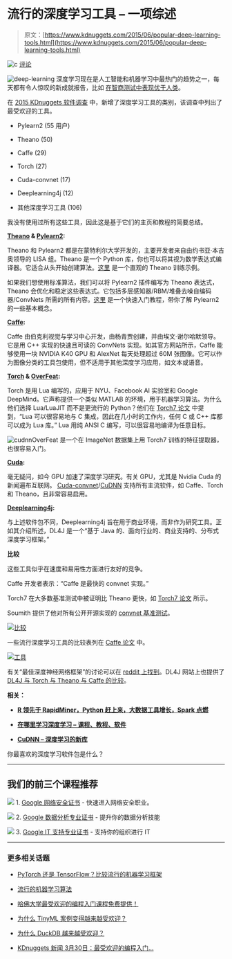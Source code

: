 # 流行的深度学习工具 – 一项综述

> 原文：[https://www.kdnuggets.com/2015/06/popular-deep-learning-tools.html](https://www.kdnuggets.com/2015/06/popular-deep-learning-tools.html)

![c](../Images/3d9c022da2d331bb56691a9617b91b90.png) [评论](#comments)

![deep-learning](../Images/2ecfc493cc3069ec954bcf6cc5f6d8dd.png) 深度学习现在是人工智能和机器学习中最热门的趋势之一，每天都有令人惊叹的新成就报告，比如 [在智商测试中表现优于人类](/2015/06/questioning-deep-learning-iq-results.html)。

在 [2015 KDnuggets 软件调查](/2015/05/poll-r-rapidminer-python-big-data-spark.html) 中，新增了深度学习工具的类别，该调查中列出了最受欢迎的工具。

+   Pylearn2 (55 用户)

+   Theano (50)

+   Caffe (29)

+   Torch (27)

+   Cuda-convnet (17)

+   Deeplearning4j (12)

+   其他深度学习工具 (106)

我没有使用过所有这些工具，因此这是基于它们的主页和教程的简要总结。

**[Theano](http://deeplearning.net/software/theano/) & [Pylearn2](http://deeplearning.net/software/pylearn2/):**

Theano 和 Pylearn2 都是在蒙特利尔大学开发的，主要开发者来自由约书亚·本吉奥领导的 LISA 组。Theano 是一个 Python 库，你也可以将其视为数学表达式编译器。它适合从头开始创建算法。[这里](http://www.picalike.com/blog/2015/01/12/the-portrait-of-a-machine-learning-priestess/) 是一个直观的 Theano 训练示例。

如果我们想使用标准算法，我们可以将 Pylearn2 插件编写为 Theano 表达式，Theano 会优化和稳定这些表达式。它包括多层感知器/RBM/堆叠去噪自编码器/ConvNets 所需的所有内容。[这里](http://vdumoulin.github.io/articles/extending-pylearn2/) 是一个快速入门教程，带你了解 Pylearn2 的一些基本概念。

**[Caffe](http://caffe.berkeleyvision.org):**

Caffe 由伯克利视觉与学习中心开发，由杨青贾创建，并由埃文·谢尔哈默领导。它是用 C++ 实现的快速且可读的 ConvNets 实现。如其官方网站所示，Caffe 能够使用一块 NVIDIA K40 GPU 和 AlexNet 每天处理超过 60M 张图像。它可以作为图像分类的工具包使用，但不适用于其他深度学习应用，如文本或语音。

**[Torch](http://torch.ch) & [OverFeat](https://github.com/sermanet/OverFeat):**

Torch 是用 Lua 编写的，应用于 NYU、Facebook AI 实验室和 Google DeepMind。它声称提供一个类似 MATLAB 的环境，用于机器学习算法。为什么他们选择 Lua/LuaJIT 而不是更流行的 Python？他们在 [Torch7 论文](http://data.neuflow.org/pubs/biglearn11.pdf) 中提到，“Lua 可以很容易地与 C 集成，因此在几小时的工作内，任何 C 或 C++ 库都可以成为 Lua 库。” Lua 用纯 ANSI C 编写，可以很容易地编译为任意目标。

![cudnn](../Images/0170bd2df1a184c970d7cde74e0a0a28.png)OverFeat 是一个在 ImageNet 数据集上用 Torch7 训练的特征提取器，也很容易入门。

**[Cuda](https://developer.nvidia.com/cuDNN):**

毫无疑问，如今 GPU 加速了深度学习研究。有关 GPU，尤其是 Nvidia Cuda 的新闻遍布互联网。 [Cuda-convnet](https://code.google.com/p/cuda-convnet/)/[CuDNN](https://developer.nvidia.com/cuDNN) 支持所有主流软件，如 Caffe、Torch 和 Theano，且非常容易启用。

**[Deeplearning4j](http://deeplearning4j.org):**

与上述软件包不同，Deeplearning4j 旨在用于商业环境，而非作为研究工具。正如其介绍所述，DL4J 是一个“基于 Java 的、面向行业的、商业支持的、分布式深度学习框架。”

**比较**

这些工具似乎在速度和易用性方面进行友好的竞争。

Caffe 开发者表示：“Caffe 是最快的 convnet 实现。”

Torch7 在大多数基准测试中被证明比 Theano 更快，如 [Torch7 论文](http://data.neuflow.org/pubs/biglearn11.pdf) 所示。

Soumith 提供了他对所有公开开源实现的 [convnet 基准测试](https://github.com/soumith/convnet-benchmarks)。

[![比较](../Images/da57a48a1d19a456595bd41e93efe6e6.png)](/wp-content/uploads/comparison.jpg)

一些流行深度学习工具的比较表列在 [Caffe 论文](http://ucb-icsi-vision-group.github.io/caffe-paper/caffe.pdf) 中。

[![工具](../Images/bb505e84e2dce594edde64afd6e16ad9.png)](/wp-content/uploads/tools.jpg)

有关“最佳深度神经网络框架”的讨论可以在 [reddit 上找到](http://www.reddit.com/r/MachineLearning/comments/2c9x0s/best_framework_for_deep_neural_nets/)。DL4J 网站上也提供了 [DL4J 与 Torch 与 Theano 与 Caffe 的比较](http://deeplearning4j.org/compare-dl4j-torch7-pylearn.html)。

**相关：**

+   [**R 领先于 RapidMiner，Python 赶上来，大数据工具增长，Spark 点燃**](/2015/05/poll-r-rapidminer-python-big-data-spark.html)

+   [**在哪里学习深度学习 – 课程、教程、软件**](/2014/05/learn-deep-learning-courses-tutorials-overviews.html)

+   [**CuDNN – 深度学习的新库**](/2014/09/cudnn-new-library-deep-learning.html)

你最喜欢的深度学习软件包是什么？

* * *

## 我们的前三个课程推荐

![](../Images/0244c01ba9267c002ef39d4907e0b8fb.png) 1\. [Google 网络安全证书](https://www.kdnuggets.com/google-cybersecurity) - 快速进入网络安全职业。

![](../Images/e225c49c3c91745821c8c0368bf04711.png) 2\. [Google 数据分析专业证书](https://www.kdnuggets.com/google-data-analytics) - 提升你的数据分析技能

![](../Images/0244c01ba9267c002ef39d4907e0b8fb.png) 3\. [Google IT 支持专业证书](https://www.kdnuggets.com/google-itsupport) - 支持你的组织进行 IT

* * *

### 更多相关话题

+   [PyTorch 还是 TensorFlow？比较流行的机器学习框架](https://www.kdnuggets.com/2022/02/packt-pytorch-tensorflow-comparing-popular-machine-learning-frameworks.html)

+   [流行的机器学习算法](https://www.kdnuggets.com/2022/05/popular-machine-learning-algorithms.html)

+   [哈佛大学最受欢迎的编程入门课程免费提供！](https://www.kdnuggets.com/2022/03/popular-intro-programming-course-harvard-free.html)

+   [为什么 TinyML 案例变得越来越受欢迎？](https://www.kdnuggets.com/2022/10/tinyml-cases-becoming-popular.html)

+   [为什么 DuckDB 越来越受欢迎？](https://www.kdnuggets.com/2023/07/duckdb-getting-popular.html)

+   [KDnuggets 新闻 3月30日：最受欢迎的编程入门…](https://www.kdnuggets.com/2022/n13.html)
